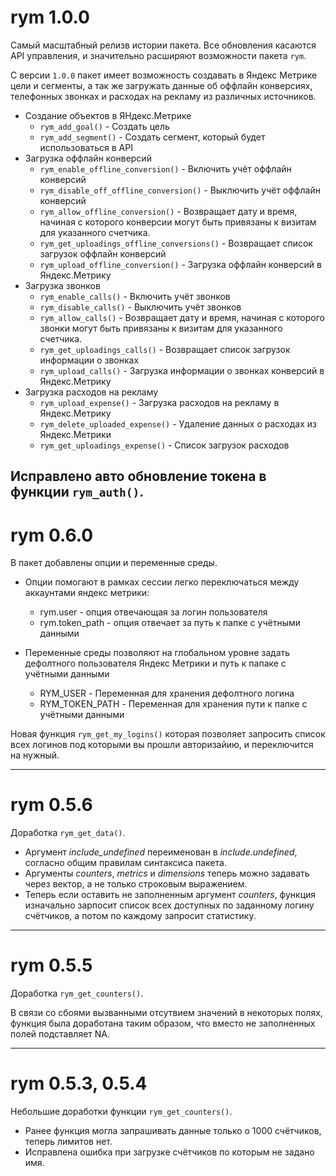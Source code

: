 # rym 1.0.0

Самый масштабный релизв истории пакета. Все обновления касаются API управления, и значительно расширяют возможности пакета `rym`.

С версии `1.0.0` пакет имеет возможность создавать в Яндекс Метрике цели и сегменты, а так же загружать данные об оффлайн конверсиях, телефонных звонках и расходах на рекламу из различных источников. 

* Создание объектов в ЯНдекс.Метрике
    * `rym_add_goal()` - Создать цель
    * `rym_add_segment()` - Создать сегмент, который будет использоваться в API
* Загрузка оффлайн конверсий
    * `rym_enable_offline_conversion()` - Включить учёт оффлайн конверсий
    * `rym_disable_off_offline_conversion()` - Выключить учёт оффлайн конверсий
    * `rym_allow_offline_conversion()` - Возвращает дату и время, начиная с которого конверсии могут быть привязаны к визитам для указанного счетчика.
    * `rym_get_uploadings_offline_conversions()` - Возвращает список загрузок оффлайн конверсий
    * `rym_upload_offline_conversion()` - Загрузка оффлайн конверсий в Яндекс.Метрику
* Загрузка звонков
    * `rym_enable_calls()` - Включить учёт звонков
    * `rym_disable_calls()` - Выключить учёт звонков
    * `rym_allow_calls()` - Возвращает дату и время, начиная с которого звонки могут быть привязаны к визитам для указанного счетчика.
    * `rym_get_uploadings_calls()` - Возвращает список загрузок информации о звонках
    * `rym_upload_calls()` - Загрузка информации о звонках конверсий в Яндекс.Метрику
* Загрузка расходов на рекламу
    * `rym_upload_expense()` - Загрузка расходов на рекламу в Яндекс.Метрику
    * `rym_delete_uploaded_expense()` - Удаление данных о расходах из Яндекс.Метрики
    * `rym_get_uploadings_expense()` - Список загрузок расходов

Исправлено авто обновление токена в функции `rym_auth()`.
---

# rym 0.6.0

В пакет добавлены опции и переменные среды.

* Опции помогают в рамках сессии легко переключаться между аккаунтами яндекс метрики:
    * rym.user - опция отвечающая за логин пользователя
	* rym.token_path - опция отвечает за путь к папке с учётными данными
	
* Переменные среды позволяют на глобальном уровне задать дефолтного пользователя Яндекс Метрики и путь к папаке с учётными данными
    * RYM_USER - Переменная для хранения дефолтного логина
	* RYM_TOKEN_PATH - Переменная для хранения пути к папке с учётными данными
	
Новая функция `rym_get_my_logins()` которая позволяет запросить список всех логинов под которыми вы прошли авторизайию, и переключится на нужный.	

---

# rym 0.5.6

Доработка `rym_get_data()`.

* Аргумент *include_undefined* переименован в *include.undefined*, согласно общим правилам синтаксиса пакета.
* Аргументы *counters*, *metrics* и *dimensions* теперь можно задавать через вектор, а не только строковым выражением.
* Теперь если оставить не заполненным аргумент *counters*, функция изначально зарпосит список всех доступных по заданному логину счётчиков, а потом по каждому запросит статистику.

---

# rym 0.5.5

Доработка `rym_get_counters()`.

В связи со сбоями вызванными отсутвием значений в некоторых полях, функция была доработана таким образом, что вместо не заполненных полей подставляет NA.

---

# rym 0.5.3, 0.5.4

Небольшие доработки функции `rym_get_counters()`.

* Ранее функция могла запрашивать данные только о 1000 счётчиков, теперь лимитов нет.
* Исправлена ошибка при загрузке счётчиков по которым не задано имя.